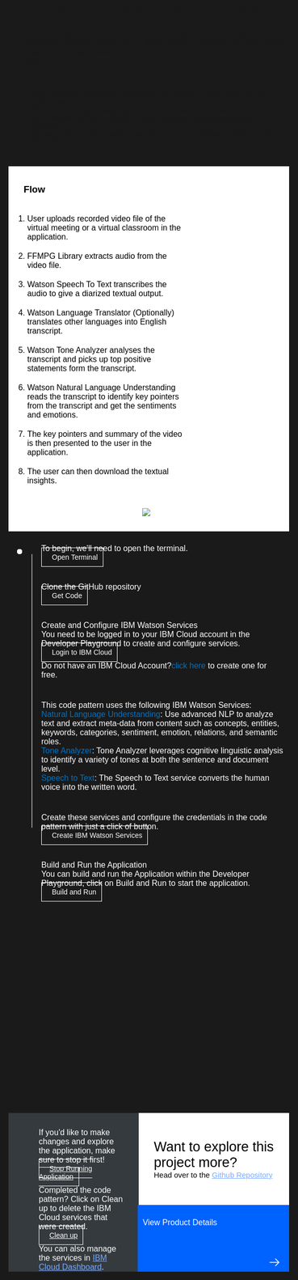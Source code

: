 <html>
<head>
<meta name="viewport" content="width=device-width, initial-scale=1">
<style>
  html,
  div,
  body {
    background-color: #1a1a1a;
    font-family: 'IBM Plex Sans', sans-serif;
    font-size: 16px;
    outline: none;
  }
  body {
    font-family: Helvetica, sans-serif;
  }
  a{
    color:#78A9FF;
  }
  a:visited{
    color: #8C43FC;
  }
  /* The actual timeline (the vertical ruler) */
  .timeline {
    position: absolute;
    max-width: 1200px;
    margin: 0 auto;
    margin-left: 50px;
  }
  .content p {
    margin: 0px;
  }
  .content .afterbutton
  {
    padding-top: 16px;
  }
  /* The actual timeline (the vertical ruler) */
  .timeline::after {
    content: '';
    position: absolute;
    width: 1px;
    background-color: white;
    top: 25px;
    bottom: 140px;
    left: 18px;
    margin-left: -2px;
  }
  /* Container around content */
  .container {
    padding: 0px 0px;
    width: 70%;
    align-content: left;
    margin: 0px 0px 0px 0px;
    margin-left: 25px;
    margin-top: 32px;
  }
  /* The circles on the timeline */
  .container::after {
    content: '';
    position: absolute;
    width: 10px;
    height: 10px;
    right: -6px;
    background-color: white;
    border: 0px solid #FF9F55;
    top: 15px;
    border-radius: 50%;
    z-index: 1;
    margin: 0px 0px 0px 0px;
  }
  /* Place the container to the left */
  .left {
    left: 0px;
  }
  /* Place the container to the right */
  .right {
    left: 0px;
  }
  /* Add arrows to the left container (pointing right) */
  .left::before {
    content: " ";
    height: 0;
    top: 22px;
    width: 0;
    z-index: 1;
    right: 30px;
    border: medium solid white;
    border-width: 10px 0 10px 10px;
    border-color: transparent transparent transparent white;
  }
  /* Fix the circle for containers on the right side */
  .right::after {
    left: -13px;
  }
  /* The actual content */
  .content {
    padding: 5px 10px;
    color: white;
    background: transparent;
  }
  .button.is-dark.is-medium {
    font-family: 'IBM Plex Sans', sans-serif;
    background: transparent;
    border-color: white;
    color: #fff;
    border: 1px solid white;
    padding: 10px;
    padding-left: 20px;
    margin-bottom: 13px;
    border-radius: 0px;
    min-width: 180px;
    font-size: 14px;
    text-align: left;
    min-height: 48px;
    margin: 0px;
    justify-content:left;
  }
  .button.is-dark.is-medium:hover {
    font-family: 'IBM Plex Sans', sans-serif;
    background-color: #2a67f5;
    border-color: white;
    color: #fff;
  }
  .footer {
    display: flex;
    background-color: #343A3E;
    margin: 1100px 0px 0px 20px;
    padding: 0px;
    max-width: 1200px;
  }
  .image-content {
    padding: 5px 10px;
    background: transparent;
    color: black;
    position: absolute;
    font-size: 27px;
  }
  .image-div {
    position: relative;
    background-color: white;
    min-width: 50%;
    background-image: linear-gradient(rgba(255,255,255,0.9), rgba(255,255,255,0.9)), url("https://github.com/bodarajeshkumar/Developer-Playground/blob/master/didact/images/git.svg?raw=true");
    background-position: -30% 50px;
    background-repeat: no-repeat;
    padding-top: 20px;
    padding-left: 20px;
  }
  .image-btn {
    position: absolute;
    right: 0;
    bottom: 0%;
    background-color: #0062FF;
    width: 300px;
    padding: 0px;
    padding-bottom: 20px;
  }
  .image-link span 
  {
    float: right;
    font-size: 32px;
    margin-right:5px;
    margin-bottom:10px;
  }
  .image-btn .image-link:hover
  {   
    text-decoration: none;
    color: white;
  }
  .image-btn  a:hover
  {
    text-decoration: none;
    color: white;
  }
  .image-link {
    color: white;
    display: block;
    padding: 5px 10px 5px 10px;
    line-height: 28px;
    font-size: 16px;
    margin-bottom: 6px;
  }
  .flow{
    background-color: white;
    display: flex;
    flex-direction: row;
    max-width: 1200px;
    margin-top: 20px;
    margin-bottom: 20px;
    margin-left: 20px;
  }
  .flow .content ol{
    justify-content: space-between;
    align-items: center;
    min-width: 40%;
  }
  .flow .content li{ 
    background-color: white;
    flex-direction:column;
    float: left;
    color: black;
    margin: 10px 0 10px 0;
  }
  .flow .content h3{
    background-color: white;
    float: left;
    color: black;
    margin: 30px 0 20px 20px;
  }
  .flow-image-div{
    background-color: white;
    display:flex;
    justify-content: center;
    align-items: center;
  }
  .flow-image{
    background-color: transparent;
    height: auto;
    width: auto;
    max-width: 900px;
    margin-top: 30px;
    margin-bottom:30px;
    margin-left: -70px;
    margin-right: -60px;
  }
  .container a
  {
    color: #0072C3;
    background-color: transparent;
    text-decoration: none;
  }
  .container a:visited
  {
    color: #8C43FC;
    background-color: transparent;
    text-decoration: none;
  }
  @media screen and (max-width: 1200px) {
    .footer {
      margin: 1150px 0px 0px 20px;
    }
    .flow{
      flex-direction:column;
    }
    .flow .content ol{
        align-items: left;
        margin-top:80px;
    }
    .flow .content li{ 
        margin-right:200px
    }
    .flow-image-div{
      overflow:auto;
    }
  }
  @media screen and (max-width: 900px) {
    .footer {
      margin: 1200px 0px 0px 20px;
    }
    .flow{
      flex-direction:column;
    }
    .flow .content ol{
    justify-content: space-between;
    align-items: center;
    min-width: 40%;
    margin-top:80px;
    }
    .flow .content li{ 
        margin-right:50px
    }
    .flow-image-div{
      overflow:auto;
    }
    .flow-image{
      margin-left:30px;
    }
  }
  @media screen and (max-width: 700px) {
    .footer {
      margin: 1300px 0px 0px 20px;
    }
    .flow{
      flex-direction:column;
    }
    .flow-image-div{
      overflow:auto;
    }
    .flow .content li{ 
        margin-right:50px
    }
    .flow-image{
      margin-left:150px;
    }
  }
  @media screen and (max-width: 650px) {
    .footer {
      margin: 1400px 0px 0px 20px;
    }
    .flow{
      flex-direction:column;
    }
    .flow-image-div{
      overflow:auto;
    }
    .flow .content li{ 
        margin-right:50px
    }
    .flow-image{
      margin-left:300px;
    }
  }
  @media screen and (max-width: 550px) {
    .footer {
      margin: 1500px 0px 0px 20px;
    }
    .flow{
        flex-direction:column;
    }
    .flow-image-div{
      overflow:auto;
    }
    .flow .content li{ 
        margin-right:50px
    }
    .flow-image{
      margin-left:400px;
    }
  }
  @media screen and (max-width: 400px) {
    .footer {
      margin: 1600px 0px 0px 20px;
    }
    .flow{
        flex-direction:column;
    }
    .flow-image-div{
      overflow:auto;
    }
    .flow .content li{ 
        margin-right:50px
    }
    .flow-image{
      margin-left:450px;
    }
  }
}
</style>
</head>
<body>
   <div style="margin-top:20px;margin-left: 40px;margin-bottom:40px;">
      <h2>Code Pattern: Extract insights from videos</h2>
      <div style="margin-left:5px;font-size:14px;">
         <div>
            In this code pattern, learn how to extract speaker diarized notes and meaningful insights reports using IBM® Watson™ Speech To Text, Watson Natural Language Processing, anWatson Tone Analysis when given any video.
         </div>
         </br>
         <div>
            After completing the code pattern, you understand how to:
         </div>
         <ul style="margin-left:-2px;">
            <li>Use the Watson Speech to Text service to convert the human voice into the written word.</li>
            <li>Use advanced natural language processing to analyze text and extract metadata from content such as concepts, entities, keywords, categories, sentiment, and emotion.</li>
            <li>Leverage Watson Tone Analyzer cognitive linguistic analysis to identify a variety of tones at both the sentence and document level.</li>
         </ul>
      </div>
   </div>
   <div class="flow">
      <div class="content">
         <h3>Flow</h3>
         <ol>
            <li> User uploads recorded video file of the virtual meeting or a virtual classroom in the application.</li>
            <li>FFMPG Library extracts audio from the video file.</li>
            <li>Watson Speech To Text transcribes the audio to give a diarized textual output.</li>
            <li>Watson Language Translator (Optionally) translates other languages into English transcript.</li>
            <li>Watson Tone Analyzer analyses the transcript and picks up top positive statements form the transcript.</li>
            <li>Watson Natural Language Understanding reads the transcript to identify key pointers from the transcript and get the sentiments and emotions.</li>
            <li>The key pointers and summary of the video is then presented to the user in the application.</li>
            <li>The user can then download the textual insights.</li>
         </ol>
      </div>
      <div class="flow-image-div">
         <img class="flow-image" src="https://developer.ibm.com/developer/default/patterns/extract-textual-insights-from-a-given-video/images/extract-textual-insights-from-a-given-video-flow.png">
      </div>
   </div>
   <div class="timeline">
      <div style="margin-top:0;"class="container right">
         <div class="content">
            <p>To begin, we'll need to open the terminal.</p>
            <a class="button is-dark is-medium" title="Open Terminal" href="didact://?commandId=terminal-for-nodejs-container:new">Open Terminal</a>
         </div>
      </div>
      <div class="container right">
         <div class="content">
            <p>Clone the GitHub repository</p>
            <a class="button is-dark is-medium" title="Clone the Repo" href="didact://?commandId=vscode.didact.sendNamedTerminalAString&text=nodejs%20terminal$$git%20clone%20https%3A%2F%2Fgithub.com%2FIBM%2Fextract-textual-insights-from-video.git%20%26%26%20cd%20extract-textual-insights-from-video%2F%20%26%26%20pip3.8%20install%20-r%20requirements.txt" >Get Code</a>
         </div>
      </div>
      <div class="container right">
         <div class="content">
            <p>Create and Configure IBM Watson Services</p>
            <p>You need to be logged in to your IBM Cloud account in the Developer Playground to create and configure services.</p>
            <a class="button is-dark is-medium" title="Login to IBM Cloud" href="didact://?commandId=vscode.didact.sendNamedTerminalAString&text=nodejs%20terminal$$ibmcloud%20login%20--sso%20%26%26%20ibmcloud%20target%20--cf%20%26%26%20ibmcloud%20target%20-g%20Default">Login to IBM Cloud</a>
            <p style="margin-top:10px;">Do not have an IBM Cloud Account?<a href="https://cloud.ibm.com/registration">click here</a> to create one for free.</p>
         </div>
      </div>
      <div class="container right">
         <div class="content">
            <p>This code pattern uses the following IBM Watson Services:</p>
            <p><a href="https://cloud.ibm.com/catalog/services/natural-language-understanding">Natural Language Understanding</a>: Use advanced NLP to analyze text and extract meta-data from content such as concepts, entities, keywords, categories, sentiment, emotion, relations, and semantic roles.</p>
            <p><a href="https://cloud.ibm.com/catalog/services/tone-analyzer">Tone Analyzer</a>: Tone Analyzer leverages cognitive linguistic analysis to identify a variety of tones at both the sentence and document level.</p>
            <p><a href="https://cloud.ibm.com/catalog/services/speech-to-text">Speech to Text</a>: The Speech to Text service converts the human voice into the written word.</p>
         </div>
      </div>
      <div class="container right">
         <div class="content">
            <p>Create these services and configure the credentials in the code pattern with just a click of button.</p>
            <a class="button is-dark is-medium" title="Create IBM Watson Services" href="didact://?commandId=vscode.didact.sendNamedTerminalAString&text=nodejs%20terminal$$chmod%20%2Bx%20.%2Fcreate-ibm-cloud-services.sh%20%26%26%20.%2Fcreate-ibm-cloud-services.sh" >Create IBM Watson Services</a>
         </div>
      </div>
      <div class="container right">
         <div class="content">
            <p>Build and Run the Application</p>
            <p>
               You can build and run the Application within the Developer Playground, click on 
               <bold>Build and Run</bold>
               to start the application.
            </p>
            <a class="button is-dark is-medium" title="Build and Run" href="didact://?commandId=vscode.didact.sendNamedTerminalAString&text=nodejs%20terminal$$python3.8%20app.py">Build and Run</a>
         </div>
      </div>
   </div>
   <div class="footer">
      <div class="content" style="padding:30px;padding-left:60px;padding-bottom: 0px;">
         <p>If you'd like to make changes and explore the application, make sure to stop it first!</p>
         <a class="button is-dark is-medium" title="Build and Run" href="didact://?commandId=vscode.didact.sendNamedTerminalCtrlC&text=nodejs%20terminal">Stop Running Application</a>
         <p style="margin-top:10px;">
            Completed the code pattern? Click on 
            <bold>Clean up</bold>
            to delete the IBM Cloud services that were created.
         </p>
         <a class="button is-dark is-medium" title="Delete services from IBM Cloud" href="didact://?commandId=vscode.didact.sendNamedTerminalAString&text=nodejs%20terminal$$chmod%20%2Bx%20.%2Fdeleteservice.sh%20%26%26%20.%2Fdeleteservice.sh">Clean up</a>
         <p style="margin-top:10px;">You can also manage the services in <a href="https://cloud.ibm.com/resources">IBM Cloud Dashboard</a>.</p>
      </div>
      <div class="image-div">
         <p class="image-content">Want to explore this project more?
            <span style="font-size:15px;margin-top:0px;display:block;">Head over to the <a href="https://github.com/IBM/extract-textual-insights-from-video">Github Repository</a></span>
         </p>
         <a class="image-link" href="https://developer.ibm.com/patterns/extract-textual-insights-from-a-given-video/" target="_blank">
         <div class="image-btn">
               <p class="image-link">View Product Details</p>
               <p class="image-link">   </p>
               <p class="image-link">
               <span>
                  <svg style="position: absolute; right: 1rem;" fill="#ffffff" focusable="false" preserveAspectRatio="xMidYMid meet" xmlns="http://www.w3.org/2000/  svg" width="25" height="25" viewBox="0 0 32 32" aria-hidden="true">
                     <path d="M18 6L16.6 7.4 24.1 15 3 15 3 17 24.1 17 16.6 24.6 18 26 28 16z"></path>
                     <title>Arrow right</title>
                  </svg>
               </span>
               </p>
         </div>
         </a>
      </div>
   </div>
   <br><br>
</body>
</html>

